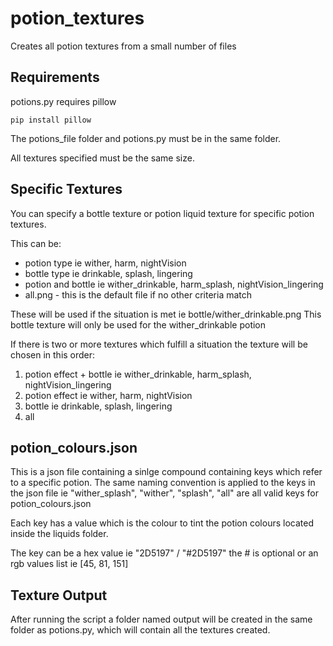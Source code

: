 # potion_textures
Creates all potion textures from a small number of files
## Requirements
potions.py requires pillow

    pip install pillow

The potions_file folder and potions.py must be in the same folder.

All textures specified must be the same size.

## Specific Textures
You can specify a bottle texture or potion liquid texture for specific potion textures.

This can be:
* potion type ie wither, harm, nightVision
* bottle type ie drinkable, splash, lingering
* potion and bottle ie wither_drinkable, harm_splash, nightVision_lingering
* all.png - this is the default file if no other criteria match

These will be used if the situation is met ie bottle/wither_drinkable.png
This bottle texture will only be used for the wither_drinkable potion

If there is two or more textures which fulfill a situation the texture will be chosen in this order:
1. potion effect + bottle ie wither_drinkable, harm_splash, nightVision_lingering
2. potion effect ie wither, harm, nightVision
3. bottle ie drinkable, splash, lingering
4. all

## potion_colours.json
This is a json file containing a sinlge compound containing keys which refer to a specific potion.
The same naming convention is applied to the keys in the json file ie "wither_splash", "wither", "splash", "all" are all valid keys for potion_colours.json

Each key has a value which is the colour to tint the potion colours located inside the liquids folder.

The key can be a hex value ie "2D5197" / "#2D5197" the # is optional or an rgb values list ie [45, 81, 151]

## Texture Output
After running the script a folder named output will be created in the same folder as potions.py, which will contain all the textures created.
